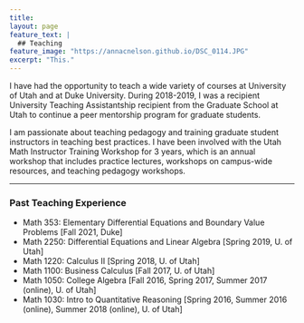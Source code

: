 ```yaml
---
title: 
layout: page
feature_text: |
  ## Teaching
feature_image: "https://annacnelson.github.io/DSC_0114.JPG"
excerpt: "This."
---
```


I have had the opportunity to teach a wide variety of courses at University of Utah and at Duke University. During 2018-2019, I was a recipient University Teaching Assistantship recipient from the Graduate School at Utah to continue a peer mentorship program for graduate students. 

I am passionate about teaching pedagogy and training graduate student instructors in teaching best practices. I have been involved with the Utah Math Instructor Training Workshop for 3 years, which is an annual workshop that includes practice lectures, workshops on campus-wide resources, and teaching pedagogy workshops.
<hr/>

### Past Teaching Experience
* Math 353: Elementary Differential Equations and Boundary Value Problems [Fall 2021, Duke]
* Math 2250: Differential Equations and Linear Algebra [Spring 2019, U. of Utah]
* Math 1220: Calculus II [Spring 2018, U. of Utah]
* Math 1100: Business Calculus [Fall 2017, U. of Utah]
* Math 1050: College Algebra [Fall 2016, Spring 2017, Summer 2017 (online), U. of Utah]
* Math 1030: Intro to Quantitative Reasoning [Spring 2016, Summer 2016 (online), Summer 2018 (online), U. of Utah]




